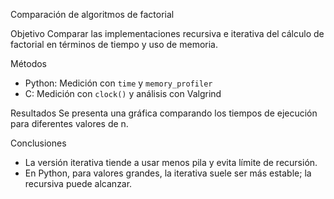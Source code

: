  Comparación de algoritmos de factorial

Objetivo
Comparar las implementaciones recursiva e iterativa del cálculo de factorial en términos de tiempo y uso de memoria.

Métodos
- Python: Medición con `time` y `memory_profiler`
- C: Medición con `clock()` y análisis con Valgrind

Resultados
Se presenta una gráfica comparando los tiempos de ejecución para diferentes valores de n.

Conclusiones
- La versión iterativa tiende a usar menos pila y evita límite de recursión.
- En Python, para valores grandes, la iterativa suele ser más estable; la recursiva puede alcanzar. 



